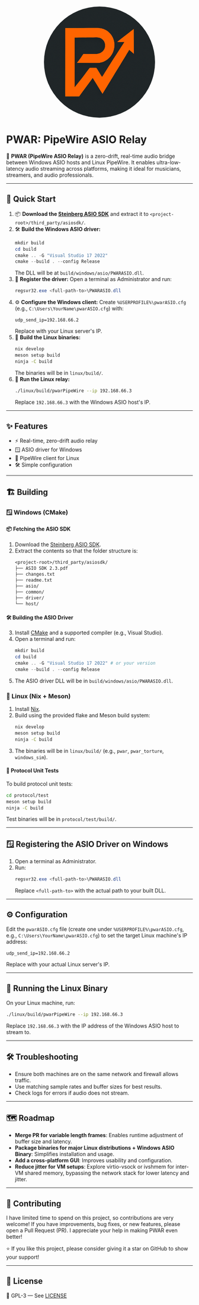 <p align="center">
  <img src="media/pwar_logo.png" alt="PWAR Logo" width="300" style="border-radius: 50%;">
</p>

# PWAR: PipeWire ASIO Relay

🎵 **PWAR (PipeWire ASIO Relay)** is a zero-drift, real-time audio bridge between Windows ASIO hosts and Linux PipeWire. It enables ultra-low-latency audio streaming across platforms, making it ideal for musicians, streamers, and audio professionals.

---

## 🚀 Quick Start

1. 📦 **Download the [Steinberg ASIO SDK](https://www.steinberg.net/en/company/developers.html)** and extract it to `<project-root>/third_party/asiosdk/`.
2. 🛠️ **Build the Windows ASIO driver:**
   ```powershell
   mkdir build
   cd build
   cmake .. -G "Visual Studio 17 2022"
   cmake --build . --config Release
   ```
   The DLL will be at `build/windows/asio/PWARASIO.dll`.
3. 📝 **Register the driver:**
   Open a terminal as Administrator and run:
   ```powershell
   regsvr32.exe <full-path-to>\PWARASIO.dll
   ```
4. ⚙️ **Configure the Windows client:**
   Create `%USERPROFILE%\pwarASIO.cfg` (e.g., `C:\Users\YourName\pwarASIO.cfg`) with:
   ```
   udp_send_ip=192.168.66.2
   ```
   Replace with your Linux server's IP.
5. 🐧 **Build the Linux binaries:**
   ```sh
   nix develop
   meson setup build
   ninja -C build
   ```
   The binaries will be in `linux/build/`.
6. 🔗 **Run the Linux relay:**
   ```sh
   ./linux/build/pwarPipeWire --ip 192.168.66.3
   ```
   Replace `192.168.66.3` with the Windows ASIO host's IP.

---

## ✨ Features
- ⚡ Real-time, zero-drift audio relay
- 🪟 ASIO driver for Windows
- 🐧 PipeWire client for Linux
- 🛠️ Simple configuration

---

## 🏗️ Building

### 🪟 Windows (CMake)

#### 📦 Fetching the ASIO SDK
1. Download the [Steinberg ASIO SDK](https://www.steinberg.net/en/company/developers.html).
2. Extract the contents so that the folder structure is:
   ```
   <project-root>/third_party/asiosdk/
   ├── ASIO SDK 2.3.pdf
   ├── changes.txt
   ├── readme.txt
   ├── asio/
   ├── common/
   ├── driver/
   └── host/
   ```

#### 🛠️ Building the ASIO Driver
3. Install [CMake](https://cmake.org/download/) and a supported compiler (e.g., Visual Studio).
4. Open a terminal and run:
   ```powershell
   mkdir build
   cd build
   cmake .. -G "Visual Studio 17 2022" # or your version
   cmake --build . --config Release
   ```
5. The ASIO driver DLL will be in `build/windows/asio/PWARASIO.dll`.

### 🐧 Linux (Nix + Meson)
1. Install [Nix](https://nixos.org/download.html).
2. Build using the provided flake and Meson build system:
   ```sh
   nix develop
   meson setup build
   ninja -C build
   ```
3. The binaries will be in `linux/build/` (e.g., `pwar`, `pwar_torture`, `windows_sim`).

#### 🧪 Protocol Unit Tests
To build protocol unit tests:
```sh
cd protocol/test
meson setup build
ninja -C build
```
Test binaries will be in `protocol/test/build/`.

---

## 🪟 Registering the ASIO Driver on Windows
1. Open a terminal as Administrator.
2. Run:
   ```powershell
   regsvr32.exe <full-path-to>\PWARASIO.dll
   ```
   Replace `<full-path-to>` with the actual path to your built DLL.

---

## ⚙️ Configuration

Edit the `pwarASIO.cfg` file (create one under `%USERPROFILE%\pwarASIO.cfg`, e.g., `C:\Users\YourName\pwarASIO.cfg`) to set the target Linux machine's IP address:

```
udp_send_ip=192.168.66.2
```
Replace with your actual Linux server's IP.

---

## 🐧 Running the Linux Binary

On your Linux machine, run:
```sh
./linux/build/pwarPipeWire --ip 192.168.66.3
```
Replace `192.168.66.3` with the IP address of the Windows ASIO host to stream to.

---

## 🛠️ Troubleshooting
- Ensure both machines are on the same network and firewall allows traffic.
- Use matching sample rates and buffer sizes for best results.
- Check logs for errors if audio does not stream.

---

## 🗺️ Roadmap

- **Merge PR for variable length frames**: Enables runtime adjustment of buffer size and latency.
- **Package binaries for major Linux distributions + Windows ASIO Binary**: Simplifies installation and usage.
- **Add a cross-platform GUI**: Improves usability and configuration.
- **Reduce jitter for VM setups**: Explore virtio-vsock or ivshmem for inter-VM shared memory, bypassing the network stack for lower latency and jitter.

---

## 🤝 Contributing

I have limited time to spend on this project, so contributions are very welcome! If you have improvements, bug fixes, or new features, please open a Pull Request (PR). I appreciate your help in making PWAR even better!

⭐ If you like this project, please consider giving it a star on GitHub to show your support!

---

## 📄 License
📝 GPL-3 — See [LICENSE](LICENSE)
